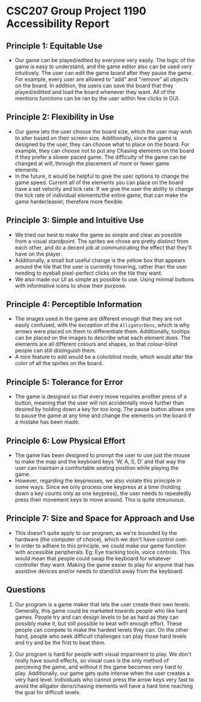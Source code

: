 # CSC207 Group Project 1190 Accessibility Report

## Principle 1: Equitable Use
- Our game can be played/edited by everyone very easily. The logic of the game is easy to understand, and the game editor also can be used very intuitively. The user can edit the game board after they pause the game. For example, every user are allowed to "add" and "remove" all objects on the board. In addition, the users can save the board that they played/editted and load the board whenever they want. All of the mentions functions can be ran by the user within few clicks in GUI.
## Principle 2: Flexibility in Use
- Our game lets the user choose the board size, which the user may wish to alter based on their screen size. Additionally, since the game is designed by the user, they can choose what to place on the board. For example, they can choose not to put any Chasing elements on the board if they prefer a slower paced game. The difficulty of the game can be changed at will, through the placement of more or fewer game elements.
- In the future, it would be helpful to give the user options to change the game speed. Current all of the elements you can place on the board have a set velocity and tick rate. If we give the user the ability to change the tick rate of individual elements/the entire game, that can make the game harder/easier, therefore more flexible. 
## Principle 3: Simple and Intuitive Use
- We tried our best to make the game as simple and clear as possible from a visual standpoint. The sprites we chose are pretty distinct from each other, and do a decent job at communicating the effect that they'll have on the player. 
- Additionally, a small but useful change is the yellow box that appears around the tile that the user is currently hovering, rather than the user needing to eyeball pixel-perfect clicks on the tile they want. 
- We also made our UI as simple as possible to use. Using minmal buttons with informative icons to show their purpose. 
## Principle 4: Perceptible Information
- The images used in the game are different enough that they are not easily confused, with the exception of the `AlligatorDens`, which is why arrows were placed on them to differentiate them. Additionally, tooltips can be placed on the images to describe what each element does. The elements are all different colours and shapes, so that colour-blind people can still distinguish them.
- A nice feature to add would be a colorblind mode, which would alter the color of all the sprites on the board. 
## Principle 5: Tolerance for Error
- The game is designed so that every move requires another press of a button, meaning that the user will not accidentally move further than desired by holding down a key for too long. The pause button allows one to pause the game at any time and change the elements on the board if a mistake has been made.

## Principle 6: Low Physical Effort
- The game has been designed to prompt the user to use just the mouse to make the map and the keyboard keys 'W, A, S, D' and that way the user can maintain a comfortable seating position while playing the game.
- However, regarding the keypresses, we also violate this principle in some ways. Since we only process one keypress at a time (holding down a key counts only as one keypress), the user needs to repeatedly press their movement keys to move around. This is quite streunuous.
## Principle 7: Size and Space for Approach and Use
- This doesn't quite apply to our program, as we're bounded by the hardware (the computer of choice), which we don't have control over. 
- In order to adhere to this principle, we could make our game function with accessible peripherals. Eg: Eye tracking tools, voice controls. This would mean that people could swap the keyboard for whatever controller they want. Making the game easier to play for anyone that has assistive devices and/or needs to stand/sit away from the keyboard. 

## Questions
1. Our program is a game maker that lets the user create their own levels. Generally, this game could be marketed towards people who like hard games. People try and can design levels to be as hard as they can possibly make it, but still possible to beat with enough effort. These people can compete to make the hardest levels they can. On the other hand, people who seek difficult challenges can play those hard levels and try and be the first to beat them.


2. Our program is hard for people with visual impairment to play. We don't really have sound effects, so visual cues is the only method of percieving the game, and without it the game becomes very hard to play. Additionally, our game gets quite intense when the user creates a very hard level. Individuals who cannot press the arrow keys very fast to avoid the alligator dens/chasing elements will have a hard time reaching the goal for difficult levels. 

